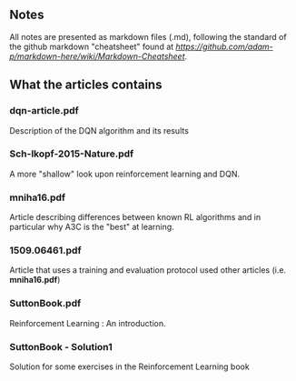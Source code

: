 ## Notes

All notes are presented as markdown files (.md), following the standard
of the github markdown "cheatsheet" found at 
_https://github.com/adam-p/markdown-here/wiki/Markdown-Cheatsheet_.

## What the articles contains

### dqn-article.pdf

Description of the DQN algorithm and its results

### Sch-lkopf-2015-Nature.pdf

A more "shallow" look upon reinforcement learning and DQN.

### mniha16.pdf

Article describing differences between known RL algorithms and
in particular why A3C is the "best" at learning.

### 1509.06461.pdf

Article that uses a training and evaluation protocol used other articles
(i.e. __mniha16.pdf__)

### SuttonBook.pdf

Reinforcement Learning : An introduction.

### SuttonBook - Solution1

Solution for some exercises in the Reinforcement Learning book
